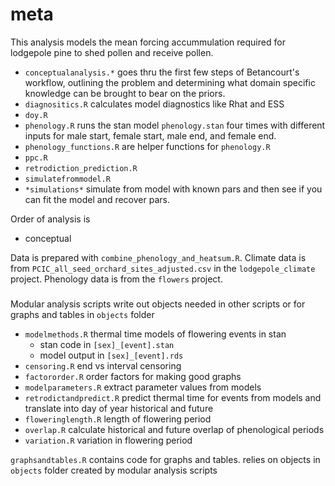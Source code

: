 # meta

This analysis models the mean forcing accummulation required for lodgepole pine to shed pollen and receive pollen.

- `conceptualanalysis.*` goes thru the first few steps of Betancourt's workflow, outlining the problem and determining what domain specific knowledge can be brought to bear on the priors.
- `diagnositics.R` calculates model diagnostics like Rhat and ESS
- `doy.R`
- `phenology.R` runs the stan model `phenology.stan` four times with different inputs for male start, female start, male end, and female end.
- `phenology_functions.R` are helper functions for `phenology.R`
- `ppc.R`  
- `retrodiction_prediction.R`
- `simulatefrommodel.R`
- `*simulations*` simulate from model with known pars and then see if you can fit the model and recover pars.

Order of analysis is

- conceptual

Data is prepared with `combine_phenology_and_heatsum.R`. Climate data is from `PCIC_all_seed_orchard_sites_adjusted.csv` in the `lodgepole_climate` project. Phenology data is from the `flowers` project.

#####

Modular analysis scripts write out objects needed in other scripts or for graphs and tables in `objects` folder
- `modelmethods.R` thermal time models of flowering events in stan
  - stan code in `[sex]_[event].stan`
  - model output in `[sex]_[event].rds`
- `censoring.R` end vs interval censoring
- `factororder.R` order factors for making good graphs
- `modelparameters.R` extract parameter values from models
- `retrodictandpredict.R` predict thermal time for events from models and translate into day of year historical and future
- `floweringlength.R` length of flowering period
- `overlap.R` calculate historical and future overlap of phenological periods
- `variation.R` variation in flowering period

`graphsandtables.R` contains code for graphs and tables. relies on objects in `objects` folder created by modular analysis scripts
